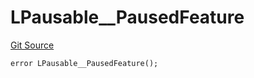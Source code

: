 # LPausable__PausedFeature
[Git Source](https://github.com/VaporFi/liquid-staking/blob/4b4d0d561b5718174cc348f0e7fc8a94c51e2caa/src/libraries/LPausable.sol)


```solidity
error LPausable__PausedFeature();
```

